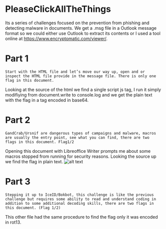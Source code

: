 # PleaseClickAllTheThings
Its a series of challenges focused on the prevention from phishing and detecting malware in documents. We get a .msg file in a Outlook message format so we could either use Outlook to extract its contents or I used a tool online at https://www.encryptomatic.com/viewer/.
# Part 1
`Start with the HTML file and let’s move our way up, open and or inspect the HTML file provide in the message file. There is only one flag in this document.`

Looking at the source of the html we find a single script js tag, I run it simply modifiying from document.write to console.log and we get the plain text with the flag in a tag encoded in base64.

# Part 2
`GandCrab/Ursnif are dangerous types of campaigns and malware, macros are usually the entry point, see what you can find, there are two flags in this document. Flag1/2`

Opening this document with Libreoffice Writer prompts me about some macros stopped from running for security reasons. Looking the source up we find the flag in plain text.
![alt text](https://raw.githubusercontent.com/hackalcubo/CTF-Writeups/main/ritsec2021/forensics/PleaseClickAllTheThings1-3/pic_flag.png)

# Part 3
`Stepping it up to IceID/Bokbot, this challenge is like the previous challenge but requires some ability to read and understand coding in addition to some additional decoding skills, there are two flags in this document. (Flag 1/2)`

This other file had the same procedure to find the flag only it was encoded in rot13.
